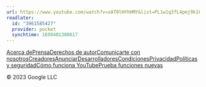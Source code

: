 ```yaml
---
url: https://www.youtube.com/watch?v=xAT0lHYhHMY&list=PL1w1q3fL4pmj9k1FrJ3Pe91EPub2_h4jF
readlater:
  id: "3961585427"
  provider: pocket
  synchtime: 1699401380617
---
```

 

  

[](/ "YouTube")[](/ "YouTube")

[Acerca de](https://www.youtube.com/about/)[Prensa](https://www.youtube.com/about/press/)[Derechos de autor](https://www.youtube.com/about/copyright/)[Comunicarte con nosotros](/t/contact_us/)[Creadores](https://www.youtube.com/creators/)[Anunciar](https://www.youtube.com/ads/)[Desarrolladores](https://developers.google.com/youtube)[Condiciones](/t/terms)[Privacidad](/t/privacy)[Políticas y seguridad](https://www.youtube.com/about/policies/)[Cómo funciona YouTube](https://www.youtube.com/howyoutubeworks?utm_campaign=ytgen&utm_source=ythp&utm_medium=LeftNav&utm_content=txt&u=https%3A%2F%2Fwww.youtube.com%2Fhowyoutubeworks%3Futm_source%3Dythp%26utm_medium%3DLeftNav%26utm_campaign%3Dytgen)[Prueba funciones nuevas](/new)

© 2023 Google LLC